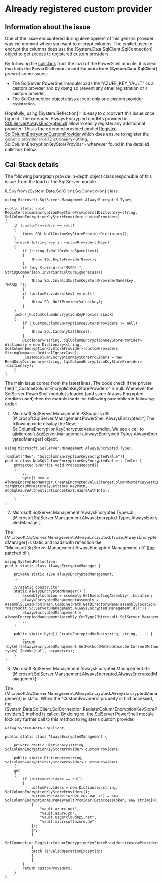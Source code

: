 # Already registered custom provider

## Information about the issue

One of the issue encountered during development of this generic provider was the moment where you want to encrypt columns. The cmdlet used to encrypt the columns does use the [System.Data.SqlClient.SqlConnection] object to get access to registered custom providers.

By following the <a href="#callstack">callstack</a> from the load of the PowerShell module, it is clear that both the PowerShell module and the code from [System.Data.SqlClient] present some issues:
- The SqlServer PowerShell module loads the "AZURE_KEY_VAULT" as a custom provider and by doing so prevent any other registration of a custom provider.
- The SqlConnection object class accept only one custom provider registration.



Hopefully, using [System.Reflection] it is easy to circonvert this issue once figured. The extended Always Encrypted cmdlets provided in [SQLServerAlwaysEncrypted.dll](bin\SQLServerAlwaysEncrypted.dll) allow to easily register any additionnal provider. This is the extended provided cmdlet [Register-SqlColumnEncryptionCustomProvider](NET\src\SQLServerAlwaysEncrypted\SQLServerAlwaysEncrypted\Cmdlets\ExtendedCmdlets.cs) which does ensure to register the generic provider in all Dictionnary<String, SqlColumnEncryptionKeyStoreProvider> whenever found in the detailed callstack below.

## <span id="callstack">Call Stack details</span>

The following paragraph provide in-depth object class responsible of this issue, from the load of the Sql Server module.

ILSpy from [System.Data.SqlClient.SqlConnection] class:
```CSharp
using Microsoft.SqlServer.Management.AlwaysEncrypted.Types;

public static void RegisterColumnEncryptionKeyStoreProviders(IDictionary<string, SqlColumnEncryptionKeyStoreProvider> customProviders)
{
	if (customProviders == null)
	{
		throw SQL.NullCustomKeyStoreProviderDictionary();
	}
	foreach (string key in customProviders.Keys)
	{
		if (string.IsNullOrWhiteSpace(key))
		{
			throw SQL.EmptyProviderName();
		}
		if (key.StartsWith("MSSQL_", StringComparison.InvariantCultureIgnoreCase))
		{
			throw SQL.InvalidCustomKeyStoreProviderName(key, "MSSQL_");
		}
		if (customProviders[key] == null)
		{
			throw SQL.NullProviderValue(key);
		}
	}
	lock (_CustomColumnEncryptionKeyProvidersLock)
	{
		if (_CustomColumnEncryptionKeyStoreProviders != null)
		{
			throw SQL.CanOnlyCallOnce();
		}
		Dictionary<string, SqlColumnEncryptionKeyStoreProvider> dictionary = new Dictionary<string, SqlColumnEncryptionKeyStoreProvider>(customProviders, StringComparer.OrdinalIgnoreCase);
		_CustomColumnEncryptionKeyStoreProviders = new ReadOnlyDictionary<string, SqlColumnEncryptionKeyStoreProvider>(dictionary);
	}
}
```

The main issue comes from the latest lines. The code check if the private field "_CustomColumnEncryptionKeyStoreProviders" is null. Whenever the SqlServer PowerShell module is loaded (and some Always Encrypted cmdlets used) then the module loads the following assemblies in following order:

1. Microsoft.SqlServer.Management.PSSnapins.dll: [Microsoft.SqlServer.Management.PowerShell.AlwaysEncrypted.*]
The following code display the New-SqlColumnEncryptionKeyEncryptedValue cmdlet. We see a call to a[Microsoft.SqlServer.Management.AlwaysEncrypted.Types.AlwaysEncryptedManager] object.

```CSharp
using Microsoft.SqlServer.Management.AlwaysEncrypted.Types;

[Cmdlet("New", "SqlColumnEncryptionKeyEncryptedValue")]
public class NewSqlColumnEncryptionKeyEncryptedValue : Cmdlet {
    protected override void ProcessRecord()
	{
		...
        byte[] hex = AlwaysEncryptedManager.CreateEncryptedValue(targetColumnMasterKeySettings.KeyStoreProviderName, targetColumnMasterKeySettings.KeyPath, AddSqlAzureAuthenticationContext.AzureAuthInfo);
		...
	}
}
```

2. Microsoft.SqlServer.Management.AlwaysEncrypted.Types.dll: [Microsoft.SqlServer.Management.AlwaysEncrypted.Types.AlwaysEncryptedManager]

The [Microsoft.SqlServer.Management.AlwaysEncrypted.Types.AlwaysEncryptedManager] is static and loads with reflection the "Microsoft.SqlServer.Management.AlwaysEncrypted.Management.dll" ([the patched dll](bin\Microsoft.SqlServer.Management.AlwaysEncrypted.Management.dll)). 

```CSharp
using System.Reflection;
public static class AlwaysEncryptedManager {

    private static Type alwaysEncryptedManagement;
    ...

    ///static constructor
    static AlwaysEncryptedManager() {
        assemblylocation = Assembly.GetExecutingAssembly().Location;
        alwaysEncryptedManagementAssembly = Assembly.LoadFrom(Path.Combine(Path.GetDirectoryName(assemblylocation), "Microsoft.SqlServer.Management.AlwaysEncrypted.Management.dll"));
        alwaysEncryptedManagement = alwaysEncryptedManagementAssembly.GetType("Microsoft.SqlServer.Management.AlwaysEncrypted.Management.AlwaysEncryptedManagement");
        ...
    }

    public static byte[] CreateEncryptedValue(string, string, ...) {
        ...
        return (byte[])alwaysEncryptedManagement.GetMethod(MethodBase.GetCurrentMethod().Name, types).Invoke(null, parameters);
    }
}
```


3. Microsoft.SqlServer.Management.AlwaysEncrypted.Management.dll: [Microsoft.SqlServer.Management.AlwaysEncrypted.AlwaysEncryptedManagement]

The [Microsoft.SqlServer.Management.AlwaysEncrypted.AlwaysEncryptedManagement] is static. When the "CustomProviders" property is first accessed, the [System.Data.SqlClient.SqlConnection.RegisterColumnEncryptionKeyStoreProviders() method is called. By doing so, the SqlServer PowerShell module lock any further call to this method to register a custom provider.


```CSharp
using System.Data.SqlClient;

public static class AlwaysEncryptedManagement {
    
    private static Dictionary<string, SqlColumnEncryptionKeyStoreProvider> customProviders;

    public static Dictionary<string, SqlColumnEncryptionKeyStoreProvider> CustomProviders
    {
	get
	{
		if (customProviders == null)
		{
			customProviders = new Dictionary<string, SqlColumnEncryptionKeyStoreProvider>();
			customProviders["AZURE_KEY_VAULT"] = new SqlColumnEncryptionAzureKeyVaultProvider(GetAccessToken, new string[4]
			{
				"vault.azure.net",
				"vault.azure.cn",
				"vault.usgovcloudapi.net",
				"vault.microsoftazure.de"
			});
			try
			{
				SqlConnection.RegisterColumnEncryptionKeyStoreProviders(customProviders);
			}
			catch (InvalidOperationException)
			{
			}
		}
		return customProviders;
	}
}
```
